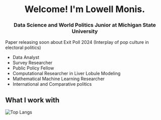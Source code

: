 <h1 align="center">Welcome! I'm Lowell Monis.</h1>

<h3 align="center">Data Science and World Politics Junior at Michigan State University</h3>

Paper releasing soon about Exit Poll 2024 (Interplay of pop culture in electoral politics)

- Data Analyst
- Survey Researcher
- Public Policy Fellow
- Computational Researcher in Liver Lobule Modeling
- Mathematical Machine Learning Researcher
- International and Comparative politics

## What I work with

![Top Langs](https://github-readme-stats.vercel.app/api/top-langs/?username=lowell-monis&hide_progress=true&theme=dark)

<!---
lowell-monis/lowell-monis is a ✨ special ✨ repository because its `README.md` (this file) appears on your GitHub profile.
You can click the Preview link to take a look at your changes.
--->
